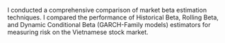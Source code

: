 I conducted a comprehensive comparison of market beta estimation techniques. I compared the performance of Historical Beta, Rolling Beta, and Dynamic Conditional Beta (GARCH-Family models) estimators for measuring risk on the Vietnamese stock market.
